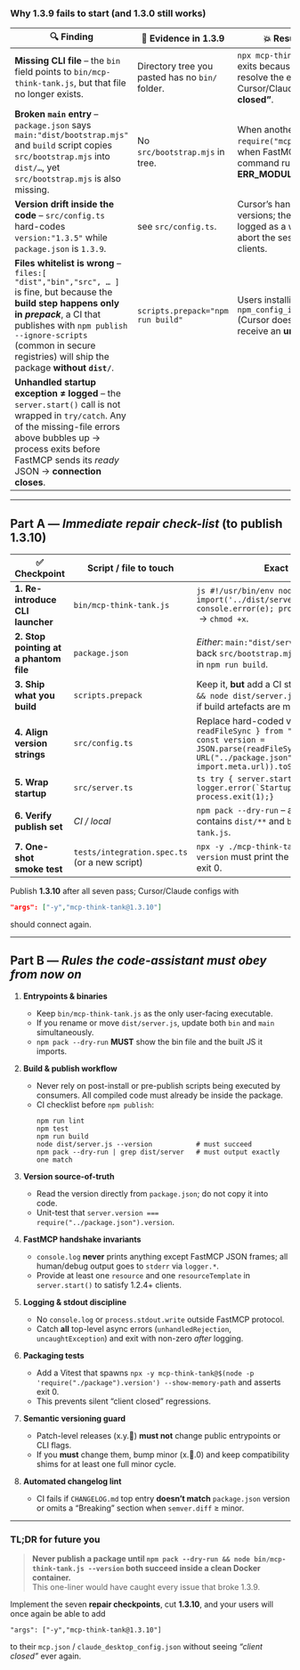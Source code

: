 ### Why 1.3.9 fails to start (and 1.3.0 still works)
| 🔍 Finding | 📌 Evidence in 1.3.9 | 💥 Result at runtime |
|-----------|----------------------|---------------------|
| **Missing CLI file** – the `bin` field points to `bin/mcp-think-tank.js`, but that file no longer exists. | Directory tree you pasted has no `bin/` folder. | `npx mcp-think-tank` immediately exits because Node cannot resolve the executable; Cursor/Claude report **“client closed”**. |
| **Broken `main` entry** – `package.json` says `main:"dist/bootstrap.mjs"` and `build` script copies `src/bootstrap.mjs` into `dist/…`, yet `src/bootstrap.mjs` is also missing. | No `src/bootstrap.mjs` in tree. | When another package does `require("mcp-think-tank")` or when FastMCP’s *inspect* command runs, Node throws **ERR_MODULE_NOT_FOUND**. |
| **Version drift inside the code** – `src/config.ts` hard-codes `version:"1.3.5"` while `package.json` is `1.3.9`. | see `src/config.ts`. | Cursor’s handshake compares versions; the mismatch is logged as a warning and can abort the session on strict clients. |
| **Files whitelist is wrong** – `files:[ "dist","bin","src", … ]` is fine, but because the **build step happens only in _prepack_**, a CI that publishes with `npm publish --ignore-scripts` (common in secure registries) will ship the package **without `dist/`**. | `scripts.prepack="npm run build"` | Users installing with `npm_config_ignore_scripts=true` (Cursor does this for safety) receive an **un-built** package. |
| **Unhandled startup exception ≠ logged** – the `server.start()` call is not wrapped in `try/catch`. Any of the missing-file errors above bubbles up → process exits before FastMCP sends its *ready* JSON → **connection closes**. |

---

## Part A — *Immediate repair check-list* (to publish 1.3.10)

| ✅ Checkpoint | Script / file to touch | Exact fix |
|--------------|-----------------------|-----------|
| **1. Re-introduce CLI launcher** | `bin/mcp-think-tank.js` | ```js #!/usr/bin/env node import('../dist/server.js').catch(e=>{ console.error(e); process.exit(1); });``` &nbsp;→ `chmod +x`. |
| **2. Stop pointing at a phantom file** | `package.json` | *Either*: `main:"dist/server.js"` **or** add back `src/bootstrap.mjs` → copy to `dist/` in `npm run build`. |
| **3. Ship what you build** | `scripts.prepack` | Keep it, **but** add a CI step `npm run build && node dist/server.js --version` to fail if build artefacts are missing. |
| **4. Align version strings** | `src/config.ts` | Replace hard-coded value with `import { readFileSync } from "node:fs"; export const version = JSON.parse(readFileSync(new URL("../package.json", import.meta.url)).toString()).version;` |
| **5. Wrap startup** | `src/server.ts` | ```ts try { server.start(); } catch (e) { logger.error(`Startup failed: ${e}`); process.exit(1);} ``` |
| **6. Verify publish set** | *CI / local* | `npm pack --dry-run` – assert the tarball contains `dist/**` and `bin/mcp-think-tank.js`. |
| **7. One-shot smoke test** | `tests/integration.spec.ts` (or a new script) | `npx -y ./mcp-think-tank-<tar>.tgz --version` must print the same version and exit 0. |

Publish **1.3.10** after all seven pass; Cursor/Claude configs with  
```json
"args": ["-y","mcp-think-tank@1.3.10"]
```  
should connect again.

---

## Part B — *Rules the code-assistant must obey from now on*

1. **Entrypoints & binaries**  
   - Keep `bin/mcp-think-tank.js` as the only user-facing executable.  
   - If you rename or move `dist/server.js`, update both `bin` and `main` simultaneously.  
   - `npm pack --dry-run` **MUST** show the bin file and the built JS it imports.

2. **Build & publish workflow**  
   - Never rely on post-install or pre-publish scripts being executed by consumers. All compiled code must already be inside the package.  
   - CI checklist before `npm publish`:  
     ```
     npm run lint
     npm test
     npm run build
     node dist/server.js --version           # must succeed
     npm pack --dry-run | grep dist/server   # must output exactly one match
     ```

3. **Version source-of-truth**  
   - Read the version directly from `package.json`; do not copy it into code.  
   - Unit-test that `server.version === require("../package.json").version`.

4. **FastMCP handshake invariants**  
   - `console.log` **never** prints anything except FastMCP JSON frames; all human/debug output goes to `stderr` via `logger.*`.  
   - Provide at least one `resource` and one `resourceTemplate` in `server.start()` to satisfy 1.2.4+ clients.

5. **Logging & stdout discipline**  
   - No `console.log` or `process.stdout.write` outside FastMCP protocol.  
   - Catch **all** top-level async errors (`unhandledRejection`, `uncaughtException`) and exit with non-zero *after* logging.

6. **Packaging tests**  
   - Add a Vitest that spawns `npx -y mcp-think-tank@$(node -p 'require("./package").version') --show-memory-path` and asserts exit 0.  
   - This prevents silent “client closed” regressions.

7. **Semantic versioning guard**  
   - Patch-level releases (x.y.🔼) **must not** change public entrypoints or CLI flags.  
   - If you **must** change them, bump minor (x.🔼.0) and keep compatibility shims for at least one full minor cycle.

8. **Automated changelog lint**  
   - CI fails if `CHANGELOG.md` top entry **doesn’t match** `package.json` version or omits a “Breaking” section when `semver.diff` ≥ minor.

---

### TL;DR for future you
> **Never publish a package until `npm pack --dry-run && node bin/mcp-think-tank.js --version` both succeed inside a clean Docker container.**  
> This one-liner would have caught every issue that broke 1.3.9.

Implement the seven **repair checkpoints**, cut **1.3.10**, and your users will once again be able to add

```jsonc
"args": ["-y","mcp-think-tank@1.3.10"]
```

to their `mcp.json` / `claude_desktop_config.json` without seeing *“client closed”* ever again.